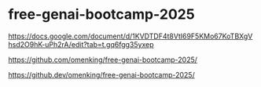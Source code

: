 # free-genai-bootcamp-2025
https://docs.google.com/document/d/1KVDTDF4t8VtI69F5KMo67KoTBXgVhsd2O9hK-uPh2rA/edit?tab=t.gq6fgg35yxep

https://github.com/omenking/free-genai-bootcamp-2025/

https://github.dev/omenking/free-genai-bootcamp-2025/